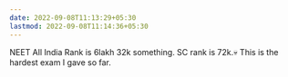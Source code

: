 ```yaml
---
date: 2022-09-08T11:13:29+05:30
lastmod: 2022-09-08T11:14:36+05:30
---
```


NEET All India Rank is 6lakh 32k something. SC rank is 72k.💀 This is the hardest exam I gave so far.
